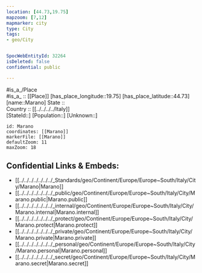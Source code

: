 ```yaml
---
location: [44.73,19.75] 
mapzoom: [7,12] 
mapmarker: city 
type: City
tags:
- geo/City


SpocWebEntityId: 32264
isDeleted: false
confidential: public

---
```

#is_a_/Place  
#is_a_ :: [[Place]] 
[has_place_longitude::19.75] 
[has_place_latitude::44.73] 
[name::Marano] 
State ::  
Country :: [[../../../../Italy]]  
[StateId::] 
[Population::] 
[Unknown::] 


```leaflet
id: Marano
coordinates: [[Marano]] 
markerFile: [[Marano]] 
defaultZoom: 11 
maxZoom: 18
```


## Confidential Links & Embeds: 
- [[../../../../../../../_Standards/geo/Continent/Europe/Europe~South/Italy/City/Marano|Marano]] 
- [[../../../../../../../_public/geo/Continent/Europe/Europe~South/Italy/City/Marano.public|Marano.public]] 
- [[../../../../../../../_internal/geo/Continent/Europe/Europe~South/Italy/City/Marano.internal|Marano.internal]] 
- [[../../../../../../../_protect/geo/Continent/Europe/Europe~South/Italy/City/Marano.protect|Marano.protect]] 
- [[../../../../../../../_private/geo/Continent/Europe/Europe~South/Italy/City/Marano.private|Marano.private]] 
- [[../../../../../../../_personal/geo/Continent/Europe/Europe~South/Italy/City/Marano.personal|Marano.personal]] 
- [[../../../../../../../_secret/geo/Continent/Europe/Europe~South/Italy/City/Marano.secret|Marano.secret]] 
